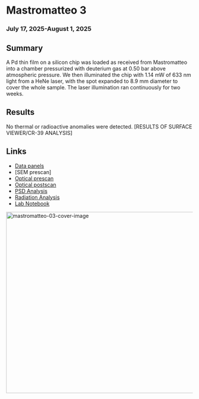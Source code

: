 # Mastromatteo 3
### July 17, 2025-August 1, 2025 
## Summary
A Pd thin film on a silicon chip was loaded as received from Mastromatteo into a chamber pressurized with deuterium gas at 0.50 bar above atmospheric pressure. We then illuminated the chip with 1.14 mW of 633 nm light from a HeNe laser, with the spot expanded to 8.9 mm diameter to cover the whole sample. The laser illumination ran continuously for two weeks. 

## Results
No thermal or radioactive anomalies were detected. [RESULTS OF SURFACE VIEWER/CR-39 ANALYSIS]

## Links
- [Data panels](https://nucleonics.mit.edu/data/load-panel.php?filename=completed%20arpa-e%20runs/Mastromatteo3)
- [SEM prescan]
- [Optical prescan](https://nucleonics.mit.edu/surface-viewer/?dataset=thinfilm12)
- [Optical postscan](https://nucleonics.mit.edu/surface-viewer/?dataset=mm3_pd-tf-7_post)
- [PSD Analysis](https://github.com/project-ida/arpa-e-experiments/blob/main/analysis/mastromatteo-03/mastromatteo-03-PSD-analysis.ipynb)
- [Radiation Analysis](https://github.com/project-ida/arpa-e-experiments/blob/main/analysis/mastromatteo-03/mastromatteo-03-radiation-pulse-analysis.ipynb)
- [Lab Notebook](https://docs.google.com/document/d/1M0-0rl_QPKIZ0oZNs8WNMiCvkWDgZa9TXCzasR5Jp1c/edit?usp=sharing)

<img width="788" height="490" alt="mastromatteo-03-cover-image" src="https://github.com/user-attachments/assets/6858d53d-dc5e-459f-a7a6-50f5e9ced283" />





